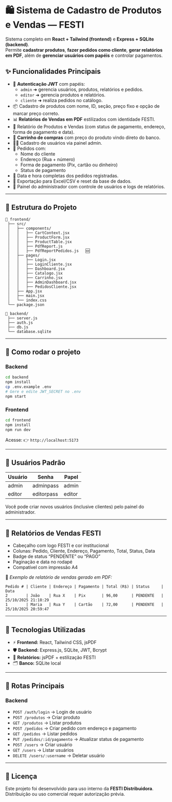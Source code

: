 # 🛍️ Sistema de Cadastro de Produtos e Vendas — FESTI

Sistema completo em **React + Tailwind (frontend)** e **Express + SQLite (backend)**.  
Permite **cadastrar produtos**, **fazer pedidos como cliente**, **gerar relatórios em PDF**, além de **gerenciar usuários com papéis** e controlar pagamentos.

## ✨ Funcionalidades Principais

- 🧾 **Autenticação JWT** com papéis:
  - `admin` ➜ gerencia usuários, produtos, relatórios e pedidos.
  - `editor` ➜ gerencia produtos e relatórios.
  - `cliente` ➜ realiza pedidos no catálogo.
- 📦 Cadastro de produtos com nome, ID, seção, preço fixo e opção de marcar preço correto.
- 📊 **Relatórios de Vendas em PDF** estilizados com identidade FESTI.
- 🧾 Relatório de Produtos e Vendas (com status de pagamento, endereço, forma de pagamento e data).
- 🛒 **Carrinho de compras** com preço do produto vindo direto do banco.
- 🧍‍♂️ Cadastro de usuários via painel admin.
- 🏦 Pedidos com:
  - Nome do cliente
  - Endereço (Rua + número)
  - Forma de pagamento (Pix, cartão ou dinheiro)
  - Status de pagamento
- 📅 Data e hora completas dos pedidos registradas.
- 🧰 Exportação para Excel/CSV e reset da base de dados.
- 🔑 Painel do administrador com controle de usuários e logs de relatórios.

---

## 🧭 Estrutura do Projeto

```
📂 frontend/
 ├── src/
 │   ├── components/
 │   │   ├── CartContext.jsx
 │   │   ├── ProductForm.jsx
 │   │   ├── ProductTable.jsx
 │   │   ├── PdfReport.js
 │   │   ├── PdfReportPedidos.js   🆕
 │   ├── pages/
 │   │   ├── Login.jsx
 │   │   ├── LoginCliente.jsx
 │   │   ├── Dashboard.jsx
 │   │   ├── Catalogo.jsx
 │   │   ├── Carrinho.jsx
 │   │   ├── AdminDashboard.jsx
 │   │   ├── PedidosCliente.jsx
 │   ├── App.jsx
 │   ├── main.jsx
 │   └── index.css
 └── package.json

📂 backend/
 ├── server.js
 ├── auth.js
 ├── db.js
 └── database.sqlite
```

---

## 🚀 Como rodar o projeto

### Backend
```bash
cd backend
npm install
cp .env.example .env
# Gere e edite JWT_SECRET no .env
npm start
```

### Frontend
```bash
cd frontend
npm install
npm run dev
```

Acesse: 👉 `http://localhost:5173`

---

## 👑 Usuários Padrão

| Usuário | Senha       | Papel   |
|---------|------------|---------|
| admin   | adminpass  | admin   |
| editor  | editorpass | editor  |

Você pode criar novos usuários (inclusive clientes) pelo painel do administrador.

---

## 🧾 Relatórios de Vendas FESTI

- Cabeçalho com logo FESTI e cor institucional
- Colunas: Pedido, Cliente, Endereço, Pagamento, Total, Status, Data
- Badge de status “PENDENTE” ou “PAGO”
- Paginação e data no rodapé
- Compatível com impressão A4

📸 *Exemplo de relatório de vendas gerado em PDF:*

```
Pedido # | Cliente | Endereço | Pagamento | Total (R$) | Status     | Data
2        | João    | Rua X    | Pix       | 96,00      | PENDENTE   | 25/10/2025 21:18:29
1        | Maria   | Rua Y    | Cartão    | 72,00      | PENDENTE   | 25/10/2025 20:59:47
```

---

## 🧰 Tecnologias Utilizadas

- ⚡ **Frontend:** React, Tailwind CSS, jsPDF
- 🛡️ **Backend:** Express.js, SQLite, JWT, Bcrypt
- 🧾 **Relatórios:** jsPDF + estilização FESTI
- 🗂️ **Banco:** SQLite local

---

## 🧭 Rotas Principais

### Backend
- `POST /auth/login` → Login de usuário
- `POST /produtos` → Criar produto
- `GET /produtos` → Listar produtos
- `POST /pedidos` → Criar pedido com endereço e pagamento
- `GET /pedidos` → Listar pedidos
- `PUT /pedidos/:id/pagamento` → Atualizar status de pagamento
- `POST /users` → Criar usuário
- `GET /users` → Listar usuários
- `DELETE /users/:username` → Deletar usuário

---

## 📝 Licença
Este projeto foi desenvolvido para uso interno da **FESTI Distribuidora**.  
Distribuição ou uso comercial requer autorização prévia.
